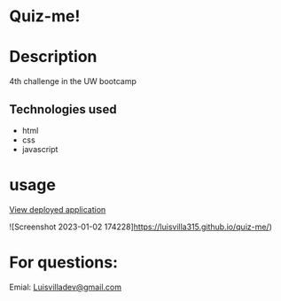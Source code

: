 # Quiz-me! 
# Description
4th challenge in the UW bootcamp

## Technologies used
- html 
- css
- javascript 
# usage 
[View deployed application ](https://luisvilla315.github.io/quiz-me/)

![Screenshot 2023-01-02 174228]https://luisvilla315.github.io/quiz-me/)


# For questions: 
Emial: Luisvilladev@gmail.com
